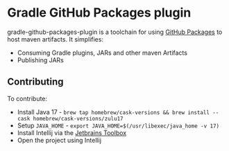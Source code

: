 # Gradle GitHub Packages plugin

gradle-github-packages-plugin is a toolchain for using 
[GitHub Packages](https://github.com/features/packages) to host maven artifacts. It simplifies:

- Consuming Gradle plugins, JARs and other maven Artifacts
- Publishing JARs

## Contributing

To contribute:

- Install Java 17 - `brew tap homebrew/cask-versions && brew install --cask homebrew/cask-versions/zulu17`
- Setup `JAVA_HOME` - `export JAVA_HOME=$(/usr/libexec/java_home -v 17)`
- Install Intellij via the [Jetbrains Toolbox](https://www.jetbrains.com/toolbox-app/)
- Open the project using Intellij
